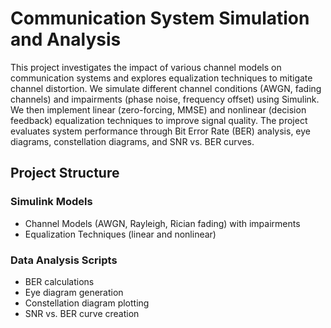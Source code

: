 #  Communication System Simulation and Analysis
This project investigates the impact of various channel models on communication systems and explores equalization techniques to mitigate channel distortion. We simulate different channel conditions (AWGN, fading channels) and impairments (phase noise, frequency offset) using Simulink. We then implement linear (zero-forcing, MMSE) and nonlinear (decision feedback) equalization techniques to improve signal quality. The project evaluates system performance through Bit Error Rate (BER) analysis, eye diagrams, constellation diagrams, and SNR vs. BER curves.

## Project Structure

### Simulink Models
* Channel Models (AWGN, Rayleigh, Rician fading) with impairments
* Equalization Techniques (linear and nonlinear)

### Data Analysis Scripts
* BER calculations
* Eye diagram generation
* Constellation diagram plotting
* SNR vs. BER curve creation
